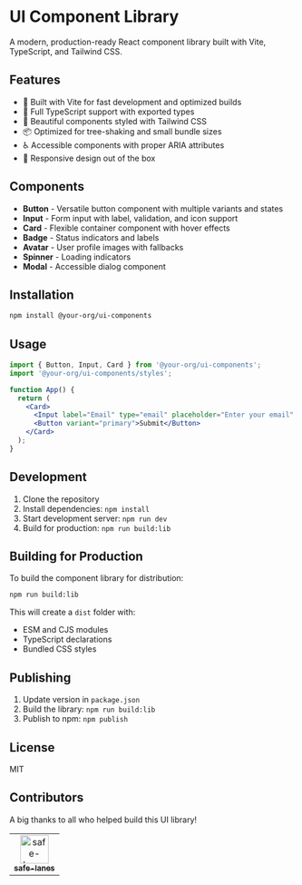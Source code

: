 # UI Component Library

A modern, production-ready React component library built with Vite, TypeScript, and Tailwind CSS.

## Features

- 🚀 Built with Vite for fast development and optimized builds
- 💪 Full TypeScript support with exported types
- 🎨 Beautiful components styled with Tailwind CSS
- 📦 Optimized for tree-shaking and small bundle sizes
- ♿ Accessible components with proper ARIA attributes
- 📱 Responsive design out of the box

## Components

- **Button** - Versatile button component with multiple variants and states
- **Input** - Form input with label, validation, and icon support
- **Card** - Flexible container component with hover effects
- **Badge** - Status indicators and labels
- **Avatar** - User profile images with fallbacks
- **Spinner** - Loading indicators
- **Modal** - Accessible dialog component

## Installation

```bash
npm install @your-org/ui-components
```

## Usage

```jsx
import { Button, Input, Card } from '@your-org/ui-components';
import '@your-org/ui-components/styles';

function App() {
  return (
    <Card>
      <Input label="Email" type="email" placeholder="Enter your email" />
      <Button variant="primary">Submit</Button>
    </Card>
  );
}
```

## Development

1. Clone the repository
2. Install dependencies: `npm install`
3. Start development server: `npm run dev`
4. Build for production: `npm run build:lib`

## Building for Production

To build the component library for distribution:

```bash
npm run build:lib
```

This will create a `dist` folder with:

- ESM and CJS modules
- TypeScript declarations
- Bundled CSS styles

## Publishing

1. Update version in `package.json`
2. Build the library: `npm run build:lib`
3. Publish to npm: `npm publish`

## License

MIT

## Contributors

A big thanks to all who helped build this UI library!

<!-- readme: contributors -start -->
<table>
<tr>
    <td align="center">
        <a href="https://github.com/safe-lanes">
            <img src="https://avatars.githubusercontent.com/u/224569240?v=4" width="50;" alt="safe-lanes"/>
            <br />
            <sub><b>safe-lanes</b></sub>
        </a>
    </td></tr>
</table>
<!-- readme: contributors -end -->
